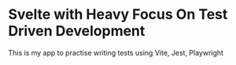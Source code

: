 # Svelte with Heavy Focus On Test Driven Development

This is my app to practise writing tests using Vite, Jest, Playwright
